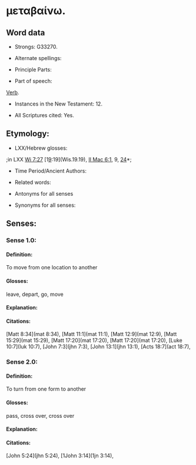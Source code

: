 # μεταβαίνω.

<!-- Status: S2=NeedsReview -->
<!-- Lexica used for edits: BDAG, FFM, LN, A-S -->

## Word data

* Strongs: G33270.

* Alternate spellings:

* Principle Parts: 

* Part of speech: 

[Verb](http://ugg.readthedocs.io/en/latest/verb.html).

* Instances in the New Testament: 12.

* All Scriptures cited: Yes.

## Etymology: 

* LXX/Hebrew glosses: 

;in LXX [Wi 7:27](wis.7.27) [1[9](2macc.6.9):19](Wis.19.19), [II Mac 6:1](2macc.6.1), 9, [24](2macc.6.24)*;

* Time Period/Ancient Authors: 

* Related words: 

* Antonyms for all senses

* Synonyms for all senses: 

## Senses: 

### Sense 1.0:

#### Definition: 

To move from one location to another

#### Glosses:

leave, depart, go, move

#### Explanation:

#### Citations:

 [Matt 8:34](mat 8:34),  [Matt 11:1](mat 11:1),  [Matt 12:9](mat 12:9),  [Matt 15:29](mat 15:29),  [Matt 17:20](mat 17:20),  [Matt 17:20](mat 17:20),  [Luke 10:7](luk 10:7),  [John 7:3](jhn 7:3),  [John 13:1](jhn 13:1),  [Acts 18:7](act 18:7), 


### Sense 2.0:

#### Definition: 

To turn from one form to another

#### Glosses:

pass, cross over, cross over

#### Explanation:

#### Citations:

 [John 5:24](jhn 5:24),  [1John 3:14](1jn 3:14), 

